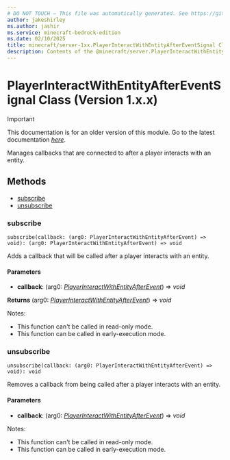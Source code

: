 ```yaml
---
# DO NOT TOUCH — This file was automatically generated. See https://github.com/mojang/minecraftapidocsgenerator to modify descriptions, examples, etc.
author: jakeshirley
ms.author: jashir
ms.service: minecraft-bedrock-edition
ms.date: 02/10/2025
title: minecraft/server-1xx.PlayerInteractWithEntityAfterEventSignal Class
description: Contents of the @minecraft/server.PlayerInteractWithEntityAfterEventSignal class (Version 1.x.x).
---
```

# PlayerInteractWithEntityAfterEventSignal Class (Version 1.x.x)

> [!IMPORTANT]
> This documentation is for an older version of this module. Go to the latest documentation [*here*](../../../scriptapi/minecraft/server/PlayerInteractWithEntityAfterEventSignal.md).

Manages callbacks that are connected to after a player interacts with an entity.

## Methods
- [subscribe](#subscribe)
- [unsubscribe](#unsubscribe)

### **subscribe**
`
subscribe(callback: (arg0: PlayerInteractWithEntityAfterEvent) => void): (arg0: PlayerInteractWithEntityAfterEvent) => void
`

Adds a callback that will be called after a player interacts with an entity.

#### **Parameters**
- **callback**: (arg0: [*PlayerInteractWithEntityAfterEvent*](PlayerInteractWithEntityAfterEvent.md)) => *void*

**Returns** (arg0: [*PlayerInteractWithEntityAfterEvent*](PlayerInteractWithEntityAfterEvent.md)) => *void*
  
Notes:
- This function can't be called in read-only mode.
- This function can be called in early-execution mode.

### **unsubscribe**
`
unsubscribe(callback: (arg0: PlayerInteractWithEntityAfterEvent) => void): void
`

Removes a callback from being called after a player interacts with an entity.

#### **Parameters**
- **callback**: (arg0: [*PlayerInteractWithEntityAfterEvent*](PlayerInteractWithEntityAfterEvent.md)) => *void*
  
Notes:
- This function can't be called in read-only mode.
- This function can be called in early-execution mode.
